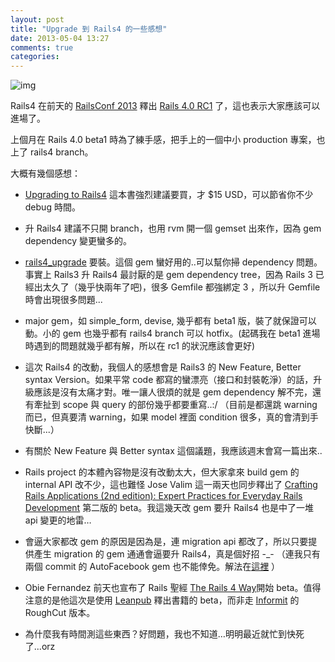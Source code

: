 ```yaml
---
layout: post
title: "Upgrade 到 Rails4 的一些感想"
date: 2013-05-04 13:27
comments: true
categories: 
---
```



![img](http://www.upgradingtorails4.com/ipad_sized.jpg)

Rails4 在前天的 [RailsConf 2013](http://www.railsconf.com/) 釋出 [Rails 4.0 RC1](http://weblog.rubyonrails.org/2013/5/1/Rails-4-0-release-candidate-1/) 了，這也表示大家應該可以進場了。

上個月在 Rails 4.0 beta1 時為了練手感，把手上的一個中小 production 專案，也上了 rails4 branch。

大概有幾個感想：

* [Upgrading to Rails4](http://www.upgradingtorails4.com/) 這本書強烈建議要買，才 $15 USD，可以節省你不少 debug 時間。

* 升 Rails4 建議不只開 branch，也用 rvm 開一個 gemset 出來作，因為 gem dependency 變更蠻多的。

* [rails4_upgrade](https://github.com/alindeman/rails4_upgrade) 要裝。這個 gem 蠻好用的..可以幫你掃 dependency 問題。事實上 Rails3 升 Rails4 最討厭的是 gem dependency tree，因為 Rails 3 已經出太久了（幾乎快兩年了吧)，很多 Gemfile 都強綁定 3 ，所以升 Gemfile 時會出現很多問題...

* major gem，如 simple_form, devise, 幾乎都有 beta1 版，裝了就保證可以動。小的 gem 也幾乎都有 rails4 branch 可以 hotfix。(起碼我在 beta1 進場時遇到的問題就幾乎都有解，所以在 rc1 的狀況應該會更好)

* 這次 Rails4 的改動，我個人的感想會是 Rails3 的 New Feature, Better syntax Version。如果平常 code 都寫的蠻漂亮（接口和封裝乾淨）的話，升級應該是沒有太痛才對。唯一讓人很煩的就是 gem dependency 解不完，還有牽扯到 scope 與 query 的部份幾乎都要重寫..:/ （目前是都還跳 warning 而已，但真要清 warning，如果 model 裡面 condition 很多，真的會清到手快斷...）

* 有關於 New Feature 與 Better syntax 這個議題，我應該週末會寫一篇出來..


* Rails project 的本體內容物是沒有改動太大，但大家拿來 build gem 的 internal API 改不少，這也難怪 Jose Valim 這一兩天也同步釋出了 [Crafting Rails Applications (2nd edition): Expert Practices for Everyday Rails Development](http://pragprog.com/book/jvrails2/crafting-rails-applications) 第二版的 beta。我這幾天改 gem 要升 Rails4 也是中了一堆 api 變更的地雷…

* 會逼大家都改 gem 的原因是因為是，連 migration api 都改了，所以只要提供產生 migration 的 gem 通通會逼要升 Rails4，真是個好招 -_- （連我只有兩個 commit 的 AutoFacebook gem 也不能倖免。解法在[這裡](https://github.com/xdite/auto-facebook/commit/2e21a3fd1884c6eec7856b849d811b1d9b168502) ）

*  Obie Fernandez 前天也宣布了 Rails 聖經 [The Rails 4 Way](https://leanpub.com/tr4w)開始 beta。值得注意的是他這次是使用 [Leanpub](leanpub.com) 釋出書籍的 beta，而非走 [Informit](http://www.informit.com/) 的 RoughCut 版本。

* 為什麼我有時間測這些東西？好問題，我也不知道…明明最近就忙到快死了...orz




